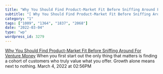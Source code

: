 ```yaml
---
title: "Why You Should Find Product-Market Fit Before Sniffing Around For Venture Money"
subtitle: "[ Why You Should Find Product-Market Fit Before Sniffing Around For Venture Money](https://www.fastc..."
category: "1"
tags: ["1009", "1364", "1837", "2068"]
date: "2022-03-04"
type: "wp"
wordpress_id: 3279
---
```

[ Why You Should Find Product-Market Fit Before Sniffing Around For Venture Money](https://www.fastcompany.com/3014841/why-you-should-find-product-market-fit-before-sniffing-around-for-venture-money)
 When you first start out the only thing that matters is finding a cohort of customers who truly value what you offer. Growth alone means next to nothing.
March 4, 2022 at 02:56PM